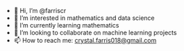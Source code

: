 - 👋 Hi, I’m @farriscr
- 👀 I’m interested in mathematics and data science
- 🌱 I’m currently learning mathematics
- 💞️ I’m looking to collaborate on machine learning projects
- 📫 How to reach me: crystal.farris018@gmail.com

<!---
farriscr/farriscr is a ✨ special ✨ repository because its `README.md` (this file) appears on your GitHub profile.
You can click the Preview link to take a look at your changes.
--->
